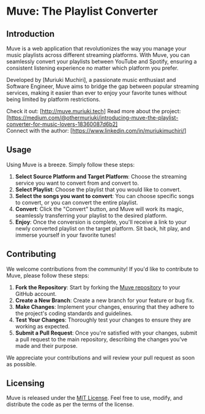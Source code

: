 # Muve: The Playlist Converter

## Introduction

Muve is a web application that revolutionizes the way you manage your music playlists across different streaming platforms. With Muve, you can seamlessly convert your playlists between YouTube and Spotify, ensuring a consistent listening experience no matter which platform you prefer.

Developed by [Muriuki Muchiri], a passionate music enthusiast and Software Engineer, Muve aims to bridge the gap between popular streaming services, making it easier than ever to enjoy your favorite tunes without being limited by platform restrictions.

Check it out: [http://muve.muriuki.tech] 
Read more about the project: [https://medium.com/@othermuriuki/introducing-muve-the-playlist-converter-for-music-lovers-18360087d6b2]  
Connect with the author: [https://www.linkedin.com/in/muriukimuchiri/]

## Usage

Using Muve is a breeze. Simply follow these steps:

1. **Select Source Platform and Target Platform**: Choose the streaming service you want to convert from and convert to.
2. **Select Playlist**: Choose the playlist that you would like to convert.
3. **Select the songs you want to convert**: You can choose specific songs to convert, or you can convert the entire playlist.
4. **Convert**: Click the "Convert" button, and Muve will work its magic, seamlessly transferring your playlist to the desired platform.
5. **Enjoy**: Once the conversion is complete, you'll receive a link to your newly converted playlist on the target platform. Sit back, hit play, and immerse yourself in your favorite tunes!

## Contributing

We welcome contributions from the community! If you'd like to contribute to Muve, please follow these steps:

1. **Fork the Repository**: Start by forking the [Muve repository](https://github.com/muhreeowki/muve) to your GitHub account.
2. **Create a New Branch**: Create a new branch for your feature or bug fix.
3. **Make Changes**: Implement your changes, ensuring that they adhere to the project's coding standards and guidelines.
4. **Test Your Changes**: Thoroughly test your changes to ensure they are working as expected.
5. **Submit a Pull Request**: Once you're satisfied with your changes, submit a pull request to the main repository, describing the changes you've made and their purpose.

We appreciate your contributions and will review your pull request as soon as possible.

## Licensing

Muve is released under the [MIT License](https://opensource.org/licenses/MIT). Feel free to use, modify, and distribute the code as per the terms of the license.
